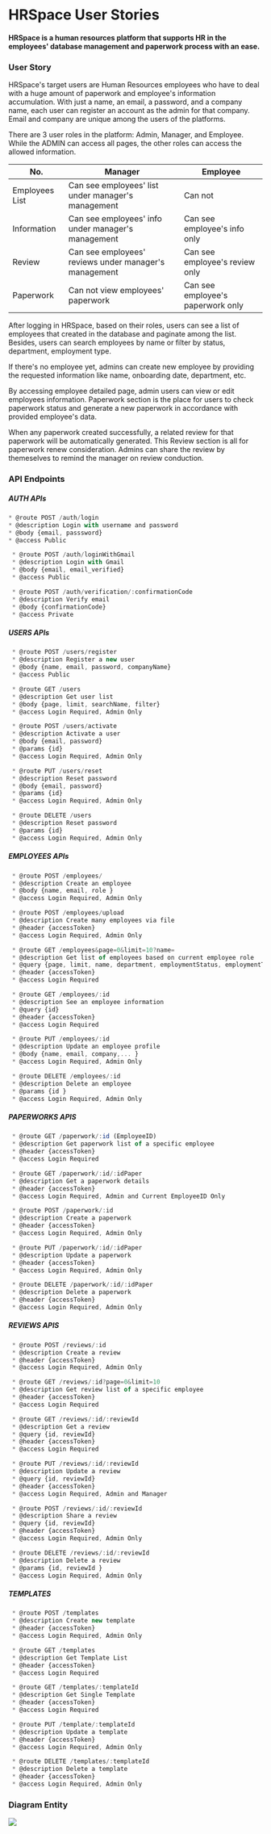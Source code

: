 # HRSpace User Stories

####  HRSpace is a human resources platform that supports HR in the employees' database management and paperwork process with an ease.

### User Story
HRSpace's target users are Human Resources employees who have to deal with a huge amount of paperwork and employee's information accumulation. With just a name, an email, a password, and a company name, each user can register an account as the admin for that company. Email and company are unique among the users of the platforms. 

There are 3 user roles in the platform: Admin, Manager, and Employee. While the ADMIN can access all pages, the other roles can access the allowed information.


| No.        | Manager| Employee| 
| --------  | -------- | -------- |
| Employees List| Can see employees' list under manager's management| Can not     |
| Information| Can see employees' info under manager's management     | Can see employee's info only    |
| Review| Can see employees' reviews under manager's management     | Can see employee's review only    |
| Paperwork| Can not view employees' paperwork     | Can see employee's paperwork only    |


After logging in HRSpace, based on their roles, users can see a list of employees that created in the database and paginate among the list. Besides, users can search employees by name or filter by status, department, employment type.

If there's no employee yet, admins can create new employee by providing the requested information like name, onboarding date, department, etc. 

By accessing employee detailed page, admin users can view or edit employees information. Paperwork section is the place for users to check paperwork status and generate a new paperwork in accordance with provided employee's data.

When any paperwork created successfully, a related review for that paperwork will be automatically generated. This Review section is all for paperwork renew consideration. Admins can share the review by themeselves to remind the manager on review conduction.

### API Endpoints
##### AUTH APIs
````javascript
* @route POST /auth/login
* @description Login with username and password
* @body {email, passsword}
* @access Public
````

````javascript
 * @route POST /auth/loginWithGmail
 * @description Login with Gmail
 * @body {email, email_verified}
 * @access Public
````

````javascript
 * @route POST /auth/verification/:confirmationCode
 * @description Verify email
 * @body {confirmationCode}
 * @access Private
````

##### USERS APIs
````javascript
 * @route POST /users/register
 * @description Register a new user
 * @body {name, email, password, companyName}
 * @access Public
````

````javascript
 * @route GET /users
 * @description Get user list
 * @body {page, limit, searchName, filter}
 * @access Login Required, Admin Only
````

````javascript
 * @route POST /users/activate
 * @description Activate a user
 * @body {email, password}
 * @params {id}
 * @access Login Required, Admin Only
````

````javascript
 * @route PUT /users/reset
 * @description Reset password
 * @body {email, password}
 * @params {id}
 * @access Login Required, Admin Only
````

````javascript
 * @route DELETE /users
 * @description Reset password
 * @params {id}
 * @access Login Required, Admin Only
````

##### EMPLOYEES APIs
````javascript
 * @route POST /employees/
 * @description Create an employee
 * @body {name, email, role }
 * @access Login Required, Admin Only
````

````javascript
 * @route POST /employees/upload
 * @description Create many employees via file
 * @header {accessToken}
 * @access Login Required, Admin Only
````

````javascript
 * @route GET /employees&page=0&limit=10?name=
 * @description Get list of employees based on current employee role
 * @query {page, limit, name, department, employmentStatus, employmentTypes }
 * @header {accessToken}
 * @access Login Required
````

````javascript
 * @route GET /employees/:id
 * @description See an employee information
 * @query {id}
 * @header {accessToken}
 * @access Login Required
````

````javascript
 * @route PUT /employees/:id
 * @description Update an employee profile
 * @body {name, email, company,... }
 * @access Login Required, Admin Only
````

````javascript
 * @route DELETE /employees/:id
 * @description Delete an employee
 * @params {id }
 * @access Login Required, Admin Only
````

##### PAPERWORKS APIS
````javascript
 * @route GET /paperwork/:id (EmployeeID)
 * @description Get paperwork list of a specific employee
 * @header {accessToken}
 * @access Login Required
````

````javascript
 * @route GET /paperwork/:id/:idPaper
 * @description Get a paperwork details
 * @header {accessToken}
 * @access Login Required, Admin and Current EmployeeID Only
````

````javascript
 * @route POST /paperwork/:id
 * @description Create a paperwork
 * @header {accessToken}
 * @access Login Required, Admin Only
````

````javascript
 * @route PUT /paperwork/:id/:idPaper
 * @description Update a paperwork
 * @header {accessToken}
 * @access Login Required, Admin Only
````

````javascript
 * @route DELETE /paperwork/:id/:idPaper
 * @description Delete a paperwork
 * @header {accessToken}
 * @access Login Required, Admin Only
````

##### REVIEWS APIS
````javascript
 * @route POST /reviews/:id
 * @description Create a review
 * @header {accessToken}
 * @access Login Required, Admin Only
````

````javascript
 * @route GET /reviews/:id?page=0&limit=10
 * @description Get review list of a specific employee
 * @header {accessToken}
 * @access Login Required
````

````javascript
 * @route GET /reviews/:id/:reviewId
 * @description Get a review
 * @query {id, reviewId}
 * @header {accessToken}
 * @access Login Required
````

````javascript
 * @route PUT /reviews/:id/:reviewId
 * @description Update a review
 * @query {id, reviewId}
 * @header {accessToken}
 * @access Login Required, Admin and Manager
````

````javascript
 * @route POST /reviews/:id/:reviewId
 * @description Share a review
 * @query {id, reviewId}
 * @header {accessToken}
 * @access Login Required, Admin Only
````

````javascript
 * @route DELETE /reviews/:id/:reviewId
 * @description Delete a review
 * @params {id, reviewId }
 * @access Login Required, Admin Only
````

##### TEMPLATES
````javascript
 * @route POST /templates
 * @description Create new template
 * @header {accessToken}
 * @access Login Required, Admin Only
````

````javascript
 * @route GET /templates
 * @description Get Template List
 * @header {accessToken}
 * @access Login Required
````

````javascript
 * @route GET /templates/:templateId
 * @description Get Single Template
 * @header {accessToken}
 * @access Login Required
````

````javascript
 * @route PUT /template/:templateId
 * @description Update a template
 * @header {accessToken}
 * @access Login Required, Admin Only
````

````javascript
 * @route DELETE /templates/:templateId
 * @description Delete a template
 * @header {accessToken}
 * @access Login Required, Admin Only
````


### Diagram Entity
![](https://i.imgur.com/Raq9z1U.png)

